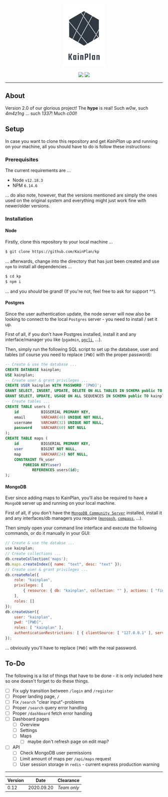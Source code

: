 <div align="center">
    <img src="images/lgtd.png" width="auto" height="200px" />
    <p>
        <img src="https://img.shields.io/badge/version-2.0-blue?style=for-the-badge" />
        <a href="https://github.com/KainPlan/kp">
            <img src="https://img.shields.io/badge/on-GitHub-blueviolet?style=for-the-badge&logo=github" />
        </a>
    </p>
</div>

---

## About

Version 2.0 of our glorious project! The **hype** is real! Such _w0w_, such _4m4z1ng_ ... such _1337_! Much _c00l_!

## Setup

In case you want to clone this repository and get _KainPlan_ up and running on your machine, all you should have to do is follow these instructions:

### Prerequisites

The current requirements are ...

* Node `v12.18.3`
* NPM `6.14.6`

... do also note, however, that the versions mentioned are simply the ones used on the original system and everything might just work fine with newer/older versions.

### Installation

#### Node

Firstly, clone this repository to your local machine ... 

```bash
$ git clone https://github.com/KainPlan/kp
```

... afterwards, change into the directory that has just been created and use `npm` to install all dependencies ... 

```bash
$ cd kp
$ npm i
```

... and you _should_ be grand! (If you're not, feel free to ask for support ^^).

#### Postgres

Since the user authentication update, the node server will now also be looking to connect to the local `Postgres` server - you need to install / set it up.

First of all, if you don't have Postgres installed, install it and any interface/manager you like (`pgadmin`, [`pgcli`](https://www.pgcli.com/), ...).

Then, simply run the following SQL script to set up the database, user and tables (of course you need to replace `[PWD]` with the proper password):

```sql
-- Create & use the database ...
CREATE DATABASE kainplan;
USE kainplan;
-- Create user & grant privileges ...
CREATE USER kainplan WITH PASSWORD '[PWD]';
GRANT SELECT, INSERT, UPDATE, DELETE ON ALL TABLES IN SCHEMA public TO kainplan;
GRANT SELECT, UPDATE, USAGE ON ALL SEQUENCES IN SCHEMA public TO kainplan;
-- Create tables ...
CREATE TABLE users (
    id          BIGSERIAL PRIMARY KEY,
    email       VARCHAR(40) UNIQUE NOT NULL,
    username    VARCHAR(32) UNIQUE NOT NULL,
    password    VARCHAR(60) NOT NULL
);
CREATE TABLE maps (
    id          BIGSERIAL PRIMARY KEY,
    user        BIGINT NOT NULL,
    map         VARCHAR(24) NOT NULL,
    CONSTRAINT fk_user
        FOREIGN KEY(user)
            REFERENCES users(id);
);
```

#### MongoDB

Ever since adding maps to KainPlan, you'll also be required to have a `MongoDB` server up and running on your local machine.

First of all, if you don't have the [`MongoDB Community Server`](https://www.mongodb.com/try/download/community) installed, install it and any interfaces/db managers you require ([`mongosh`](https://www.mongodb.com/try/download/shell), [`compass`](https://www.mongodb.com/try/download/compass), ...).

Then simply open your command line interface and execute the following commands, or do it manually in your GUI:

```js
// Create & use the databse ...
use kainplan;
// Create collections ...
db.createCollection('maps');
db.maps.createIndex({ name: "text", desc: "text" });
// Create user & grant privileges ...
db.createRole({
    role: "kainplan",
    privileges: [
        { resource: { db: "kainplan", collection: "" }, actions: [ "find", "insert", "update", "remove" ] }
    ],
    roles: []
});
db.createUser({
    user: "kainplan",
    pwd: "[PWD]",
    roles: [ "kainplan" ],
    authenticationRestrictions: [ { clientSource: [ "127.0.0.1" ], serverAddress: [ "127.0.0.1" ] } ]
});

```

... obviously you'll have to replace `[PWD]` with the real password.

## To-Do

The following is a list of things that have to be done - it is only included here so one doesn't forget to do these things.

* [ ] Fix ugly transition between `/login` and `/register`
* [ ] Proper landing page, `/`
* [ ] Fix `/search` "clear input"-problems
* [ ] Proper `/search` query error handling
* [ ] Proper `/dashboard` fetch error handling
* [ ] Dashboard pages
  * [ ] Overview
  * [ ] Settings
  * [ ] Maps
    * [ ] maybe don't refresh page on edit map?
* [ ] API
  * [ ] Check MongoDB user permissions
  * [ ] Limit amount of maps per `/api/maps` request
  * [ ] User session storage in `redis` - current express production warning

---

| Version | Date       | Clearance   |
| ------- | ---------- | ----------- |
| 0.12    | 2020.09.20 | _Team only_ |

